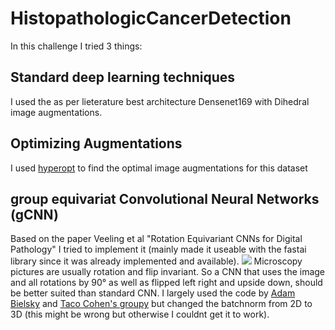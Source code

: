 # HistopathologicCancerDetection
In this challenge I tried 3 things:
## Standard deep learning techniques
I used the as per lieterature best architecture Densenet169 
with Dihedral image augmentations.
## Optimizing Augmentations
I used [hyperopt](https://github.com/hyperopt/hyperopt) to find the optimal image augmentations for this dataset
## group equivariat Convolutional Neural Networks (gCNN)
Based on the paper Veeling et al "Rotation Equivariant CNNs for Digital Pathology"
I tried to implement it (mainly made it useable with the fastai library since it was already implemented and available).
 <img src="https://raw.githubusercontent.com/basveeling/keras-gcnn/master/model.png" >
Microscopy pictures are usually rotation and flip invariant. So a CNN that uses the image and all rotations by 90° as well as flipped left right and upside down, should be better suited than standard CNN.
I largely used the code by [Adam Bielsky](https://github.com/adambielski) and [Taco Cohen's groupy](https://github.com/tscohen/GrouPy) but changed the batchnorm from 2D to 3D (this might be wrong but otherwise I couldnt get it to work). 
